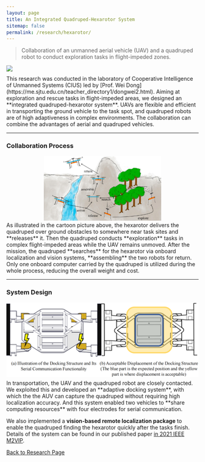 ```yaml
---
layout: page
title: An Integrated Quadruped-Hexarotor System
sitemap: false
permalink: /research/hexarotor/
---
```

<!-- 0. this unordered seed list will be replaced by toc as unordered list
{:toc} -->
>Collaboration of an unmanned aerial vehicle (UAV) and a quadruped robot to conduct
exploration tasks in flight-impeded zones.

<img src="/research/hexarotor/assets/img/flight_1.png" style="zoom:100%; display:block; margin:10px auto;" />
This research was conducted in the laboratory of Cooperative Intelligence of
Unmanned Systems (CIUS) led by [Prof. Wei Dong](https://me.sjtu.edu.cn/teacher_directory1/dongwei2.html).
Aiming at exploration and rescue
tasks in flight-impeded areas, we designed an **integrated quadruped-hexarotor system**.
UAVs are flexible and efficient in transporting the ground vehicle to the task spot,
and quadruped robots are of high adaptiveness in complex environments. The
collaboration can combine the advantages of aerial and quadruped vehicles.

---
### Collaboration Process
<img src="/research/hexarotor/assets/img/process2.png" style="zoom:30%; display:block; margin:10px auto;" />
As illustrated in the cartoon picture above, the hexarotor delivers the quadruped
over ground obstacles to somewhere near task sites and **releases** it. Then the quadruped
conducts **exploration** tasks in complex flight-impeded areas while the UAV remains unmoved.
After the mission, the
quadruped **searches** for the hexarotor via onboard localization and vision systems,
**assembling** the two robots for return. Only one onboard computer carried by the quadruped is
utilized during the whole process, reducing the overall weight and cost.

---
### System Design
<img src="/research/hexarotor/assets/img/dock.png" style="zoom:70%; display:block; margin:10px auto;" />
In transportation, the UAV and the quadruped robot are closely contacted. We exploited
this and developed an **adaptive docking system**, with which the the AUV can capture
the quadruped without requiring high localization accuracy. And
this system enabled two vehicles to **share computing resources** with four electrodes
for serial communication.

We also implemented a **vision-based remote localization package** to enable the
quadruped finding the hexarotor quickly after the tasks finish. Details of the
system can be found in our published paper [in 2021 IEEE M2VIP](https://ieeexplore.ieee.org/abstract/document/9665137).


[Back to Research Page](/research/)
